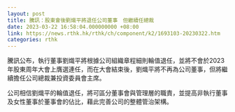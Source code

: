 ```yaml
---
layout: post
title: 騰訊：股東會後劉熾平將退任公司董事　但繼續任總裁
date: 2023-03-22 16:58:04.000000000 +08:00
link: https://news.rthk.hk/rthk/ch/component/k2/1693103-20230322.htm
categories: rthk
---
```


騰訊公布，執行董事劉熾平將根據公司組織章程細則輪值退任，並將不會於2023年股東周年大會上膺選連任，而在大會結束後，劉熾平將不再為公司董事，但將繼續擔任公司總裁兼投資委員會主席。

公司相信劉熾平的輪值退任，將可區分董事會與管理層的職責，並提高非執行董事及女性董事於董事會的佔比，藉此完善公司的整體管治架構。
